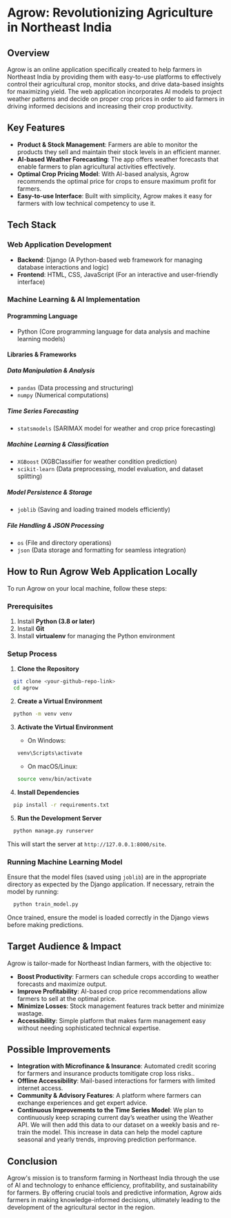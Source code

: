 # Agrow: Revolutionizing Agriculture in Northeast India

## Overview
Agrow is an online application specifically created to help farmers in Northeast India by providing them with easy-to-use platforms to effectively control their agricultural crop, monitor stocks, and drive data-based insights for maximizing yield. The web application incorporates AI models to project weather patterns and decide on proper crop prices in order to aid farmers in driving informed decisions and increasing their crop productivity.

## Key Features
- **Product & Stock Management**: Farmers are able to monitor the products they sell and maintain their stock levels in an efficient manner.
- **AI-based Weather Forecasting**: The app offers weather forecasts that enable farmers to plan agricultural activities effectively.
- **Optimal Crop Pricing Model**: With AI-based analysis, Agrow recommends the optimal price for crops to ensure maximum profit for farmers.
- **Easy-to-use Interface**: Built with simplicity, Agrow makes it easy for farmers with low technical competency to use it.

## Tech Stack
### Web Application Development
- **Backend**: Django (A Python-based web framework for managing database interactions and logic)
- **Frontend**: HTML, CSS, JavaScript (For an interactive and user-friendly interface)

### Machine Learning & AI Implementation
#### Programming Language
- Python (Core programming language for data analysis and machine learning models)

#### Libraries & Frameworks
##### Data Manipulation & Analysis
- `pandas` (Data processing and structuring)
- `numpy` (Numerical computations)

##### Time Series Forecasting
- `statsmodels` (SARIMAX model for weather and crop price forecasting)

##### Machine Learning & Classification
- `XGBoost` (XGBClassifier for weather condition prediction)
- `scikit-learn` (Data preprocessing, model evaluation, and dataset splitting)

##### Model Persistence & Storage
- `joblib` (Saving and loading trained models efficiently)

##### File Handling & JSON Processing	
- `os` (File and directory operations)
- `json` (Data storage and formatting for seamless integration)

## How to Run Agrow Web Application Locally
To run Agrow on your local machine, follow these steps:

### Prerequisites
1. Install **Python (3.8 or later)**
2. Install **Git**
3. Install **virtualenv** for managing the Python environment

### Setup Process
1. **Clone the Repository**
```bash
  git clone <your-github-repo-link>
  cd agrow
```

2. **Create a Virtual Environment**
```bash
  python -m venv venv
```

3. **Activate the Virtual Environment**
   - On Windows:
   ```bash
   venv\Scripts\activate
   ```
   - On macOS/Linux:
   ```bash
   source venv/bin/activate
   ```

4. **Install Dependencies**
```bash
  pip install -r requirements.txt
```

5. **Run the Development Server**
```bash
  python manage.py runserver
```
This will start the server at `http://127.0.0.1:8000/site`.

### Running Machine Learning Model
Ensure that the model files (saved using `joblib`) are in the appropriate directory as expected by the Django application. If necessary, retrain the model by running:
```bash
  python train_model.py
```
Once trained, ensure the model is loaded correctly in the Django views before making predictions.

## Target Audience & Impact
Agrow is tailor-made for Northeast Indian farmers, with the objective to:
- **Boost Productivity**: Farmers can schedule crops according to weather forecasts and maximize output.
- **Improve Profitability**: AI-based crop price recommendations allow farmers to sell at the optimal price.
- **Minimize Losses**: Stock management features track better and minimize wastage.
- **Accessibility**: Simple platform that makes farm management easy without needing sophisticated technical expertise.

## Possible Improvements
- **Integration with Microfinance & Insurance**: Automated credit scoring for farmers and insurance products tomitigate crop loss risks..
- **Offline Accessibility**: Mail-based interactions for farmers with limited internet access.
- **Community & Advisory Features**: A platform where farmers can exchange experiences and get expert advice.
- **Continuous Improvements to the Time Series Model**: We plan to continuously keep scraping current day’s weather using the Weather API. We will then add this data to our dataset on a weekly basis and re-train the model. This increase in data can help the model capture seasonal and yearly trends, improving prediction performance.

## Conclusion
Agrow's mission is to transform farming in Northeast India through the use of AI and technology to enhance efficiency, profitability, and sustainability for farmers. By offering crucial tools and predictive information, Agrow aids farmers in making knowledge-informed decisions, ultimately leading to the development of the agricultural sector in the region.

